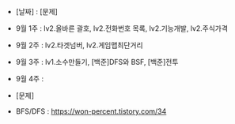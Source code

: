 - [날짜] : [문제]
- 9월 1주 : lv2.올바른 괄호, lv2.전화번호 목록, lv2.기능개발, lv2.주식가격
- 9월 2주 : lv2.타겟넘버, lv2.게임맵최단거리
- 9월 3주 : lv1.소수만들기, [백준]DFS와 BSF, [백준]전투
- 9월 4주 : 



- [문제]
- BFS/DFS : https://won-percent.tistory.com/34
